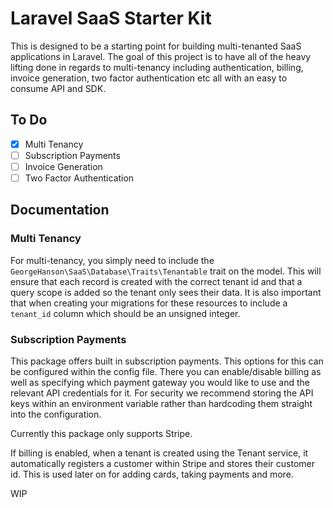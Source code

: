 # Laravel SaaS Starter Kit

This is designed to be a starting point for building multi-tenanted SaaS applications in Laravel. The goal of this project
is to have all of the heavy lifting done in regards to multi-tenancy including authentication, billing, invoice generation,
two factor authentication etc all with an easy to consume API and SDK.

## To Do
- [x] Multi Tenancy
- [ ] Subscription Payments
- [ ] Invoice Generation
- [ ] Two Factor Authentication

## Documentation

### Multi Tenancy
For multi-tenancy, you simply need to include the `GeorgeHanson\SaaS\Database\Traits\Tenantable` trait on the model. This
will ensure that each record is created with the correct tenant id and that a query scope is added so the tenant only sees
their data. It is also important that when creating your migrations for these resources to include a `tenant_id` column which
should be an unsigned integer.

### Subscription Payments

This package offers built in subscription payments. This options for this can be configured within the config file.
There you can enable/disable billing as well as specifying which payment gateway you would like to use and the relevant
API credentials for it. For security we recommend storing the API keys within an environment variable rather than hardcoding
them straight into the configuration.

Currently this package only supports Stripe.

If billing is enabled, when a tenant is created using the Tenant service, it automatically registers a customer within
Stripe and stores their customer id. This is used later on for adding cards, taking payments and more.

WIP
